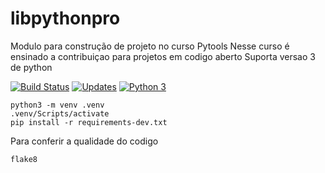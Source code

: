 # libpythonpro
Modulo para construção de projeto no curso Pytools
Nesse curso é ensinado a contribuiçao para projetos em codigo aberto
Suporta versao 3 de python

[![Build Status](https://app.travis-ci.com/Cicerossoares/libpythonsrs.svg?branch=main)](https://app.travis-ci.com/Cicerossoares/libpythonsrs)
[![Updates](https://pyup.io/repos/github/Cicerossoares/libpythonsrs/shield.svg)](https://pyup.io/repos/github/Cicerossoares/libpythonsrs/)
[![Python 3](https://pyup.io/repos/github/Cicerossoares/libpythonsrs/python-3-shield.svg)](https://pyup.io/repos/github/Cicerossoares/libpythonsrs/)

````console
python3 -m venv .venv
.venv/Scripts/activate
pip install -r requirements-dev.txt
````
Para conferir a qualidade do codigo

````console
flake8
````
